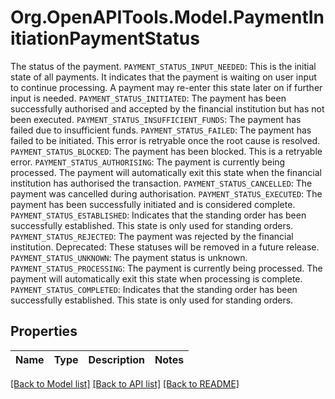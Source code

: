 # Org.OpenAPITools.Model.PaymentInitiationPaymentStatus
The status of the payment.  `PAYMENT_STATUS_INPUT_NEEDED`: This is the initial state of all payments. It indicates that the payment is waiting on user input to continue processing. A payment may re-enter this state later on if further input is needed.  `PAYMENT_STATUS_INITIATED`: The payment has been successfully authorised and accepted by the financial institution but has not been executed.  `PAYMENT_STATUS_INSUFFICIENT_FUNDS`: The payment has failed due to insufficient funds.  `PAYMENT_STATUS_FAILED`: The payment has failed to be initiated. This error is retryable once the root cause is resolved.  `PAYMENT_STATUS_BLOCKED`: The payment has been blocked. This is a retryable error.  `PAYMENT_STATUS_AUTHORISING`: The payment is currently being processed. The payment will automatically exit this state when the financial institution has authorised the transaction.  `PAYMENT_STATUS_CANCELLED`: The payment was cancelled during authorisation.  `PAYMENT_STATUS_EXECUTED`: The payment has been successfully initiated and is considered complete.  `PAYMENT_STATUS_ESTABLISHED`: Indicates that the standing order has been successfully established. This state is only used for standing orders.  `PAYMENT_STATUS_REJECTED`: The payment was rejected by the financial institution.  Deprecated: These statuses will be removed in a future release.  `PAYMENT_STATUS_UNKNOWN`: The payment status is unknown.  `PAYMENT_STATUS_PROCESSING`: The payment is currently being processed. The payment will automatically exit this state when processing is complete.  `PAYMENT_STATUS_COMPLETED`: Indicates that the standing order has been successfully established. This state is only used for standing orders.

## Properties

Name | Type | Description | Notes
------------ | ------------- | ------------- | -------------

[[Back to Model list]](../README.md#documentation-for-models) [[Back to API list]](../README.md#documentation-for-api-endpoints) [[Back to README]](../README.md)


